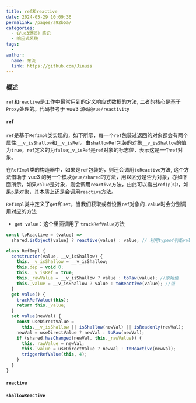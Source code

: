 ```yaml
---
title: ref和reactive
date: 2024-05-29 10:09:36
permalink: /pages/a92b5a/
categories:
  - 《Vue3源码》笔记
  - 响应式系统
tags:
  -
author:
  name: 东流
  link: https://github.com/Jinuss
---
```


### 概述

`ref`和`reactive`是工作中最常用到的定义响应式数据的方法, 二者的核心是基于`Proxy`处理的。代码参考于 vue3 源码`@vue/reactivity`

#### `ref`

`ref`是基于`RefImpl`类实现的，如下所示，每一个`ref`包装过返回的对象都会有两个属性:`__v_isShallow`和`__v_isRef`。由`shallowRef`包装的对象`__v_isShallow`的值为`true`，`ref`定义的为`false`;`_v_isRef`是`ref`对象的标志位，表示这是一个`ref`对象。

在`RefImpl`类的构造器中，如果是`ref`包装的，则还会调用`toReactive`方法, 这个方法借助于 vue3 的另一个模块`@vue/shared`的方法，用以区分是否为对象，亦如下面所示，如果`value`是对象，则会调用`reactive`方法，由此可以看出`ref(p)`中，如果`p`是对象，其本质上还是会调用`reactive`方法。

`RefImpl`类中定义了`get`和`set`，当我们获取或者设置`ref`对象的`.value`时会分别调用对应的方法

- `get value`：这个里面调用了 `trackRefValue`方法

```js
const toReactive = (value) =>
  shared.isObject(value) ? reactive(value) : value; // 利用typeof判断value是否为对象

class RefImpl {
  constructor(value, __v_isShallow) {
    this.__v_isShallow = __v_isShallow;
    this.dep = void 0;
    this.__v_isRef = true;
    this._rawValue = __v_isShallow ? value : toRaw(value); //原始值
    this._value = __v_isShallow ? value : toReactive(value); //值
  }
  get value() {
    trackRefValue(this);
    return this._value;
  }
  set value(newVal) {
    const useDirectValue =
      this.__v_isShallow || isShallow(newVal) || isReadonly(newVal);
    newVal = useDirectValue ? newVal : toRaw(newVal);
    if (shared.hasChanged(newVal, this._rawValue)) {
      this._rawValue = newVal;
      this._value = useDirectValue ? newVal : toReactive(newVal);
      triggerRefValue(this, 4);
    }
  }
}
```

#### `reactive`

#### `shallowReactive`
